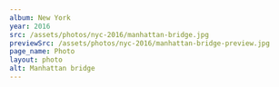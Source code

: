 ```yaml
---
album: New York
year: 2016
src: /assets/photos/nyc-2016/manhattan-bridge.jpg
previewSrc: /assets/photos/nyc-2016/manhattan-bridge-preview.jpg
page_name: Photo
layout: photo
alt: Manhattan bridge
---
```

